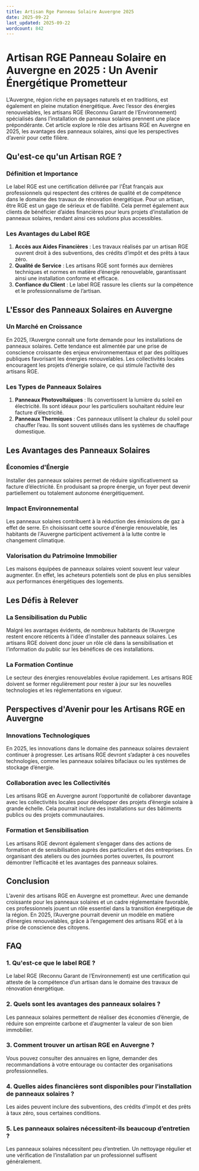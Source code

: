 ```yaml
---
title: Artisan Rge Panneau Solaire Auvergne 2025
date: 2025-09-22
last_updated: 2025-09-22
wordcount: 842
---
```


# Artisan RGE Panneau Solaire en Auvergne en 2025 : Un Avenir Énergétique Prometteur

L’Auvergne, région riche en paysages naturels et en traditions, est également en pleine mutation énergétique. Avec l’essor des énergies renouvelables, les artisans RGE (Reconnu Garant de l’Environnement) spécialisés dans l’installation de panneaux solaires prennent une place prépondérante. Cet article explore le rôle des artisans RGE en Auvergne en 2025, les avantages des panneaux solaires, ainsi que les perspectives d’avenir pour cette filière.

## Qu'est-ce qu'un Artisan RGE ?

### Définition et Importance

Le label RGE est une certification délivrée par l'État français aux professionnels qui respectent des critères de qualité et de compétence dans le domaine des travaux de rénovation énergétique. Pour un artisan, être RGE est un gage de sérieux et de fiabilité. Cela permet également aux clients de bénéficier d’aides financières pour leurs projets d’installation de panneaux solaires, rendant ainsi ces solutions plus accessibles.

### Les Avantages du Label RGE

1. **Accès aux Aides Financières** : Les travaux réalisés par un artisan RGE ouvrent droit à des subventions, des crédits d’impôt et des prêts à taux zéro.
2. **Qualité de Service** : Les artisans RGE sont formés aux dernières techniques et normes en matière d’énergie renouvelable, garantissant ainsi une installation conforme et efficace.
3. **Confiance du Client** : Le label RGE rassure les clients sur la compétence et le professionnalisme de l’artisan.

## L'Essor des Panneaux Solaires en Auvergne

### Un Marché en Croissance

En 2025, l’Auvergne connaît une forte demande pour les installations de panneaux solaires. Cette tendance est alimentée par une prise de conscience croissante des enjeux environnementaux et par des politiques publiques favorisant les énergies renouvelables. Les collectivités locales encouragent les projets d’énergie solaire, ce qui stimule l’activité des artisans RGE.

### Les Types de Panneaux Solaires

1. **Panneaux Photovoltaïques** : Ils convertissent la lumière du soleil en électricité. Ils sont idéaux pour les particuliers souhaitant réduire leur facture d’électricité.
2. **Panneaux Thermiques** : Ces panneaux utilisent la chaleur du soleil pour chauffer l’eau. Ils sont souvent utilisés dans les systèmes de chauffage domestique.

## Les Avantages des Panneaux Solaires

### Économies d'Énergie

Installer des panneaux solaires permet de réduire significativement sa facture d’électricité. En produisant sa propre énergie, un foyer peut devenir partiellement ou totalement autonome énergétiquement.

### Impact Environnemental

Les panneaux solaires contribuent à la réduction des émissions de gaz à effet de serre. En choisissant cette source d'énergie renouvelable, les habitants de l'Auvergne participent activement à la lutte contre le changement climatique.

### Valorisation du Patrimoine Immobilier

Les maisons équipées de panneaux solaires voient souvent leur valeur augmenter. En effet, les acheteurs potentiels sont de plus en plus sensibles aux performances énergétiques des logements.

## Les Défis à Relever

### La Sensibilisation du Public

Malgré les avantages évidents, de nombreux habitants de l’Auvergne restent encore réticents à l’idée d’installer des panneaux solaires. Les artisans RGE doivent donc jouer un rôle clé dans la sensibilisation et l’information du public sur les bénéfices de ces installations.

### La Formation Continue

Le secteur des énergies renouvelables évolue rapidement. Les artisans RGE doivent se former régulièrement pour rester à jour sur les nouvelles technologies et les réglementations en vigueur.

## Perspectives d'Avenir pour les Artisans RGE en Auvergne

### Innovations Technologiques

En 2025, les innovations dans le domaine des panneaux solaires devraient continuer à progresser. Les artisans RGE devront s’adapter à ces nouvelles technologies, comme les panneaux solaires bifaciaux ou les systèmes de stockage d’énergie.

### Collaboration avec les Collectivités

Les artisans RGE en Auvergne auront l’opportunité de collaborer davantage avec les collectivités locales pour développer des projets d’énergie solaire à grande échelle. Cela pourrait inclure des installations sur des bâtiments publics ou des projets communautaires.

### Formation et Sensibilisation

Les artisans RGE devront également s’engager dans des actions de formation et de sensibilisation auprès des particuliers et des entreprises. En organisant des ateliers ou des journées portes ouvertes, ils pourront démontrer l’efficacité et les avantages des panneaux solaires.

## Conclusion

L’avenir des artisans RGE en Auvergne est prometteur. Avec une demande croissante pour les panneaux solaires et un cadre réglementaire favorable, ces professionnels jouent un rôle essentiel dans la transition énergétique de la région. En 2025, l’Auvergne pourrait devenir un modèle en matière d’énergies renouvelables, grâce à l’engagement des artisans RGE et à la prise de conscience des citoyens.

## FAQ

### 1. Qu'est-ce que le label RGE ?

Le label RGE (Reconnu Garant de l’Environnement) est une certification qui atteste de la compétence d’un artisan dans le domaine des travaux de rénovation énergétique.

### 2. Quels sont les avantages des panneaux solaires ?

Les panneaux solaires permettent de réaliser des économies d’énergie, de réduire son empreinte carbone et d’augmenter la valeur de son bien immobilier.

### 3. Comment trouver un artisan RGE en Auvergne ?

Vous pouvez consulter des annuaires en ligne, demander des recommandations à votre entourage ou contacter des organisations professionnelles.

### 4. Quelles aides financières sont disponibles pour l’installation de panneaux solaires ?

Les aides peuvent inclure des subventions, des crédits d’impôt et des prêts à taux zéro, sous certaines conditions.

### 5. Les panneaux solaires nécessitent-ils beaucoup d’entretien ?

Les panneaux solaires nécessitent peu d’entretien. Un nettoyage régulier et une vérification de l’installation par un professionnel suffisent généralement.